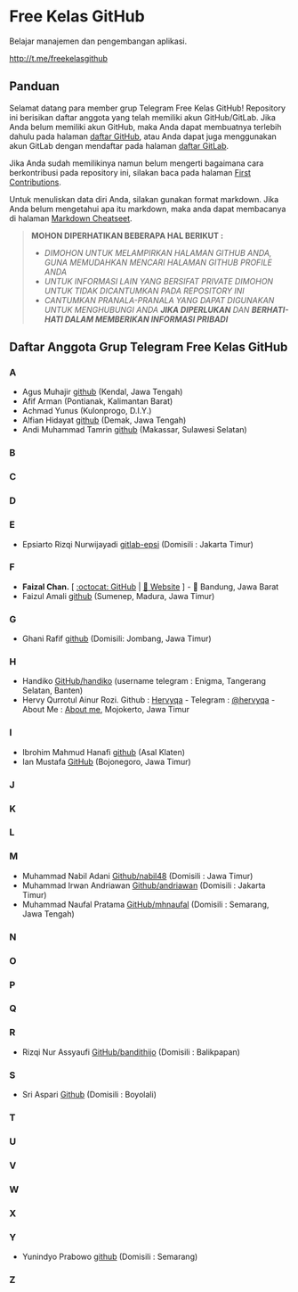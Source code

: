 # Free Kelas GitHub

Belajar manajemen dan pengembangan aplikasi.

http://t.me/freekelasgithub

## Panduan

Selamat datang para member grup Telegram Free Kelas GitHub! Repository ini berisikan daftar anggota yang telah memiliki akun GitHub/GitLab. Jika Anda belum memiliki akun GitHub, maka Anda dapat membuatnya terlebih dahulu pada halaman [daftar GitHub](https://github.com/join), atau Anda dapat juga menggunakan akun GitLab dengan mendaftar pada halaman [daftar GitLab](https://gitlab.com/users/sign_in#register-pane).

Jika Anda sudah memilikinya namun belum mengerti bagaimana cara berkontribusi pada repository ini, silakan baca pada halaman [First Contributions](https://github.com/firstcontributions/first-contributions).

Untuk menuliskan data diri Anda, silakan gunakan format markdown. Jika Anda belum mengetahui apa itu markdown, maka anda dapat membacanya di halaman [Markdown Cheatseet](https://github.com/adam-p/markdown-here/wiki/Markdown-Cheatsheet).

> **MOHON DIPERHATIKAN BEBERAPA HAL BERIKUT :**
> * _DIMOHON UNTUK MELAMPIRKAN HALAMAN GITHUB ANDA, GUNA MEMUDAHKAN MENCARI HALAMAN GITHUB PROFILE ANDA_
> * _UNTUK INFORMASI LAIN YANG BERSIFAT PRIVATE DIMOHON UNTUK TIDAK DICANTUMKAN PADA REPOSITORY INI_
> * _CANTUMKAN PRANALA-PRANALA YANG DAPAT DIGUNAKAN UNTUK MENGHUBUNGI ANDA **JIKA DIPERLUKAN** DAN **BERHATI-HATI DALAM MEMBERIKAN INFORMASI PRIBADI**_

## Daftar Anggota Grup Telegram Free Kelas GitHub

### A
 * Agus Muhajir [github](https://github.com/hajirodeon) (Kendal, Jawa Tengah)
 * Afif Arman (Pontianak, Kalimantan Barat)
 * Achmad Yunus (Kulonprogo, D.I.Y.)
 * Alfian Hidayat [github](https://github.com/alfianguide) (Demak, Jawa Tengah)
 * Andi Muhammad Tamrin [github](https://github.com/andimuhammadtamrin) (Makassar, Sulawesi Selatan)

### B

### C

### D

### E
 * Epsiarto Rizqi Nurwijayadi [gitlab-epsi](https://gitlab.com/epsi-rns) (Domisili : Jakarta Timur)

### F
 * **Faizal Chan.** [ [:octocat: GitHub](https://github.com/moefc32) | [:link: Website](https://mf-chan.com) ] - :round_pushpin: Bandung, Jawa Barat
 * Faizul Amali [github](https://github.com/ilamazuliaf) (Sumenep, Madura, Jawa Timur)

### G
 * Ghani Rafif [github](https://github.com/ekickx) (Domisili: Jombang, Jawa Timur)

### H
 * Handiko [GitHub/handiko](https://github.com/handiko) (username telegram : Enigma, Tangerang Selatan, Banten)
 * Hervy Qurrotul Ainur Rozi. Github : [Hervyqa](https://github.com/hervyqa) - Telegram : [@hervyqa](https://t.me/hervyqa) - About Me : [About me](https://about.me/hervyq), Mojokerto, Jawa Timur

### I
 * Ibrohim Mahmud Hanafi [github](https://github.com/blackinitial) (Asal Klaten)
 * Ian Mustafa [GitHub](https://github.com/ianmustafa) (Bojonegoro, Jawa Timur)

### J

### K

### L

### M
 * Muhammad Nabil Adani [Github/nabil48](https://github.com/nabil48) (Domisili : Jawa Timur)
 * Muhammad Irwan Andriawan [Github/andriawan](https://github.com/andriawan) (Domisili : Jakarta Timur)
 * Muhammad Naufal Pratama [GitHub/mhnaufal](https://github.com/mhnaufal) (Domisili : Semarang, Jawa Tengah)

### N

### O

### P

### Q

### R
 * Rizqi Nur Assyaufi [GitHub/bandithijo](https://github.com/bandithijo) (Domisili : Balikpapan)

### S
 * Sri Aspari [Github](https://github.com/siarie) (Domisili : Boyolali)

### T

### U

### V

### W

### X

### Y
 * Yunindyo Prabowo [github](https://github.com/ypraw) (Domisili : Semarang)

### Z
